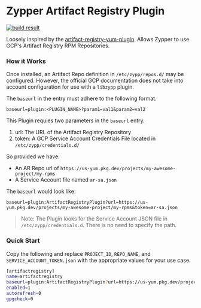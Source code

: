 # Zypper Artifact Registry Plugin

[![build result](https://build.opensuse.org/projects/home:josh.harshman/packages/zypper-artifact-registry-plugin/badge.svg?type=default)](https://build.opensuse.org/package/show/home:josh.harshman/zypper-artifact-registry-plugin)

Loosely inspired by the [artifact-registry-yum-plugin](https://github.com/GoogleCloudPlatform/artifact-registry-yum-plugin/tree/main).
Allows Zypper to use GCP's Artifact Registry RPM Repositories.

### How it Works

Once installed, an Artifact Repo definition in `/etc/zypp/repos.d/` may be configured.
However, the official GCP documentation does not take into account configuration for use with a `libzypp` plugin.

The `baseurl` in the entry must adhere to the following format.
```
baseurl=plugin:<PLUGIN_NAME>?param1=val1&param2=val2
```

This Plugin requies two parameters in the `baseurl` entry.
1. url: The URL of the Artifact Registry Repository
2. token: A GCP Service Account Credentials File located in `/etc/zypp/credentials.d/`

So provided we have:
- An AR Repo url of `https://us-yum.pkg.dev/projects/my-awesome-project/my-rpms`
- A Service Account file named `ar-sa.json`

The `baseurl` would look like:
```
baseurl=plugin:ArtifactRegistryPlugin?url=https://us-yum.pkg.dev/projects/my-awesome-project/my-rpms&token=ar-sa.json
```

> Note: The Plugin looks for the Service Account JSON file in `/etc/zypp/credentials.d`. There is no need to specify the path.

### Quick Start

Copy the following and replace `PROJECT_ID`, `REPO_NAME`, and `SERVICE_ACCOUNT_TOKEN.json`
with the appropriate values for your use case.

```bash
[artifactregistry]
name=artifactregistry
baseurl=plugin:ArtifactRegistryPlugin?url=https://us-yum.pkg.dev/projects/PROJECT_ID/REPO_NAME&token=SERVICE_ACCOUNT_TOKEN.json
enabled=1
autorefresh=0
gpgcheck=0
```
